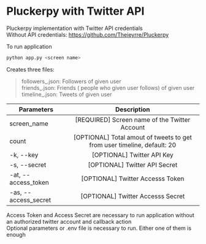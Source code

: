 # Pluckerpy with Twitter API

Pluckerpy implementation with Twitter API credentials  
Without API credentials: https://github.com/Theieyrre/Pluckerpy

To run application
```python
python app.py <screen name>
```

Creates three files:
>followers_<screen name>.json: Followers of given user  
>friends_<screen name>.json: Friends ( people who given user follows) of given user  
>timeline_<screen name>.json: Tweets of given user

| Parameters   |      Description      |
|----------|:-------------:|
| screen_name |  [REQUIRED] Screen name of the Twitter Account |
| count |  [OPTIONAL] Total amout of tweets to get from user timeline, default: 20 |
| -k, --key |  [OPTIONAL] Twitter API Key |
| -s, --secret |  [OPTIONAL] Twitter API Secret |
| -at, --access_token |  [OPTIONAL] Twitter Accesss Token |
| -as, --access_secret |  [OPTIONAL] Twitter Accesss Secret |

Access Token and Access Secret are necessary to run application without an authorized twitter account and callback action  
Optional parameters or .env file is necessary to run. Either one of them is enough 
